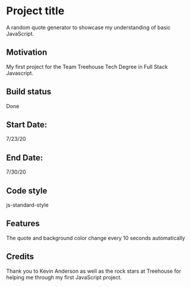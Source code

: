# Project title
A random quote generator to showcase my understanding of basic JavaScript.

## Motivation
My first project for the Team Treehouse Tech Degree in Full Stack Javascript.

## Build status
Done

## Start Date:
7/23/20

## End Date:
7/30/20

## Code style
js-standard-style

## Features
The quote and background color change every 10 seconds automatically 

## Credits
Thank you to Kevin Anderson as well as the rock stars at Treehouse for helping me through my first JavaScript project.
